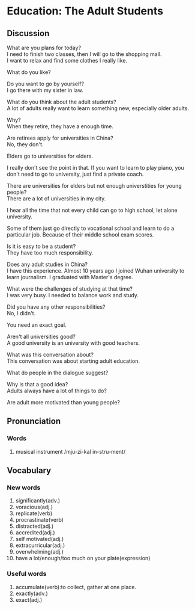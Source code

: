 # Education: The Adult Students
## Discussion
What are you plans for today?  
I need to finish two classes, then I will go to the shopping mall.  
I want to relax and find some clothes I really like.  

What do you like?  

Do you want to go by yourself?  
I go there with my sister in law.  

What do you think about the adult students?  
A lot of adults really want to learn something new, especially older adults.  

Why?  
When they retire, they have a enough time.  

Are retirees apply for universities in China?  
No, they don't.  

Elders go to universities for elders.  

I really don't see the point in that. If you want to learn to play piano, you don't need to go to university, just find a private coach.  

There are universities for elders but not enough universtities for young people?  
There are a lot of universities in my city.  

I hear all the time that not every child can go to high school, let alone university.  

Some of them just go directly to vocational school and learn to do a particular job. Because of their middle school exam scores.  

Is it is easy to be a student?  
They have too much responsibility.  

Does any adult studies in China?  
I have this experience. Almost 10 years ago I joined Wuhan university to learn journalism. I graduated with Master's degree.    

What were the challenges of studying at that time?  
I was very busy. I needed to balance work and study.  

Did you have any other responsibilities?  
No, I didn't.   

You need an exact goal.  

Aren't all universities good?  
A good university is an university with good teachers.  

What was this conversation about?  
This conversation was about starting adult education.  

What do people in the dialogue suggest?  

Why is that a good idea?  
Adults always have a lot of things to do?  

Are adult more motivated than young people?  


## Pronunciation
### Words
1. musical instrument /mju-zi-kal in-stru-ment/

## Vocabulary
### New words
1. significantly(adv.)
1. voracious(adj.)
1. replicate(verb)
1. procrastinate(verb)
1. distracted(adj.)
1. accredited(adj.)
1. self motivated(adj.)
1. extracurricular(adj.)
1. overwhelming(adj.)
1. have a lot/enough/too much on your plate(expression)

### Useful words
1. accumulate(verb):to collect, gather at one place.
1. exactly(adv.)
1. exact(adj.)
